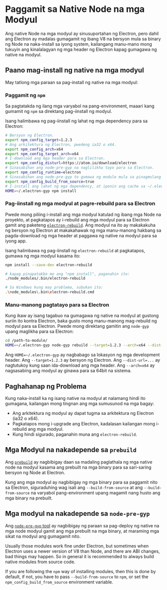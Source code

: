 # Paggamit sa Native Node na mga Modyul

Ang native Node na mga modyul ay sinusuportahan ng Electron, pero dahil ang Electron ay madalas gumagamit ng ibang V8 na bersyon mula sa binary ng Node na naka-install sa iyong system, kailangang manu-mano mong tukuyin ang kinalalagyan ng mga header ng Electron kapag gumagawa ng native na modyul.

## Paano mag-install ng native na mga modyul

May tatlong mga paraan sa pag-install ng native na mga modyul:

### Paggamit ng `npm`

Sa pagtatakda ng ilang mga varyabol na pang-environment, maaari kang gumamit ng `npm` sa direktang pag-iinstall ng modyul.

Isang halimbawa ng pag-iinstall ng lahat ng mga dependency para sa Electron:

```sh
# Bersyon ng Electron.
export npm_config_target=1.2.3
# Ang arkitektura ng Electron, pwedeng ia32 o x64.
export npm_config_arch=x64
export npm_config_target_arch=x64
# I-download ang mga header para sa Electron.
export npm_config_disturl=https://atom.io/download/electron
# Sinasabihan ang node-pre-gyp na naglilikha tayo para sa Electron.
export npm_config_runtime=electron
# Sinasabihan ang node-pre-gyp to gumawa ng module mula sa pinagmulang code.
export npm_config_build_from_source=true
# I-install ang lahat ng mga dependency, at iponin ang cache sa ~/.electron-gyp.
HOME=~/.electron-gyp npm install
```

### Pag-iinstall ng mga modyul at pagre-rebuild para sa Electron

Pwede mong piliing i-install ang mga modyul katulad ng ibang mga Node na proyekto, at pagkatapos ay i-rebuild ang mga modyul para sa Electron gamit ang paketeng [`electron-rebuild`](https://github.com/paulcbetts/electron-rebuild). Ang modyul na ito ay makakakuha ng bersyon ng Electron at makakahawak ng mga manu-manong hakbang sa pagda-download ng mga header at paggawa ng native na modyul para sa iyong app.

Isang halimbawa ng pag-iinstall ng `electron-rebuild` at pagkatapos, gumawa ng mga modyul kasama ito:

```sh
npm install --save-dev electron-rebuild

# kapag pinapatakbo mo ang "npm install", paganahin ito:
./node_modules/.bin/electron-rebuild

# Sa Windows kung may problema, subukan ito:
.\node_modules\.bin\electron-rebuild.cmd
```

### Manu-manong pagtatayo para sa Electron

Kung ikaw ay isang tagabuo na gumagawa ng native na modyul at gustong suriin ito kontra Electron, baka gusto mong manu-manong mag-rebuild ng modyul para sa Electron. Pwede mong direktang gamitin ang `node-gyp` upang maglikha para sa Electron:

```sh
cd /path-to-module/
HOME=~/.electron-gyp node-gyp rebuild --target=1.2.3 --arch=x64 --dist-url=https://atom.io/download/electron
```

Ang `HOME=~/.electron-gyp` ay nagbabago sa lokasyon ng mga development header. Ang `--target=1.2.3` ay bersyon ng Electron. Ang `--dist-url=...` ay nagtutukoy kung saan ida-download ang mga header. Ang `--arch=x64` ay nagsasabing ang modyul ay ginawa para sa 64bit na sistema.

## Paghahanap ng Problema

Kung naka-install ka ng isang native na modyul at nalamang hindi ito gumagana, kailangan mong tingnan ang mga sumusunod na mga bagay:

* Ang arkitektura ng modyul ay dapat tugma sa arkitektura ng Electron (ia32 o x64).
* Pagkatapos mong i-upgrade ang Electron, kadalasan kailangan mong i-rebuild ang mga modyul.
* Kung hindi sigurado, paganahin muna ang `electron-rebuild`.

## Mga Modyul na nakadepende sa `prebuild`

Ang [`prebuild`](https://github.com/mafintosh/prebuild) ay nagbibigay daan sa madaling paglathala ng mga native node na modyul kasama ang prebuilt na mga binary para sa sari-saring bersyon ng Node at Electron.

Kung ang mga modyul ay nagbibigay ng mga binary para sa paggamit nito sa Electron, siguraduhing wag isali ang `--build-from-source` at ang `--build-from-source` na varyabol pang-environment upang magamit nang husto ang mga binary na prebuilt.

## Mga modyul na nakadepende sa `node-pre-gyp`

Ang [`node-pre-gyp` tool](https://github.com/mapbox/node-pre-gyp) ay nagbibigay ng paraan sa pag-deploy ng native na mga node modyul gamit ang mga prebuilt na mga binary, at maraming mga sikat na modyul ang gumagamit nito.

Usually those modules work fine under Electron, but sometimes when Electron uses a newer version of V8 than Node, and there are ABI changes, bad things may happen. So in general it is recommended to always build native modules from source code.

If you are following the `npm` way of installing modules, then this is done by default, if not, you have to pass `--build-from-source` to `npm`, or set the `npm_config_build_from_source` environment variable.